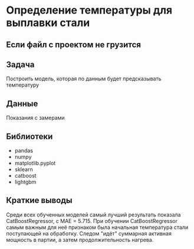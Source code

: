 
# Определение температуры для выплавки стали

## Если файл с проектом не грузится


## Задача

Построить модель, которая по данным будет предсказывать температуру

## Данные

Показания с замерами

## Библиотеки

- pandas
- numpy
- matplotlib.pyplot
- sklearn
- catboost 
- lightgbm

## Краткие выводы

Среди всех обученных моделей самый лучший результать показала CatBoostRegressor, с MAE = 5.715. При обучении CatBoostRegressor самым важным для неё признаком была начальная температура стали поступающей на обработку. Следом "идёт" суммарная активная мощность в партии, а затем продолжительность нагрева.





